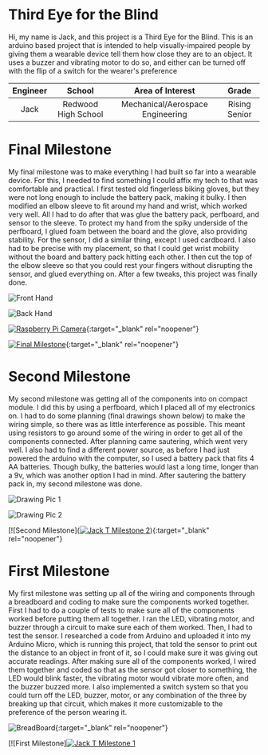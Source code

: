 ﻿# Third Eye for the Blind
Hi, my name is Jack, and this project is a Third Eye for the Blind. This is an arduino based project that is intended to help visually-impaired people by giving them a wearable device tell them how close they are to an object. It uses a buzzer and vibrating motor to do so, and either can be turned off with the flip of a switch for the wearer's preference

| **Engineer** | **School** | **Area of Interest** | **Grade** |
|:--:|:--:|:--:|:--:|
| Jack | Redwood High School | Mechanical/Aerospace Engineering | Rising Senior | 
  
# Final Milestone
My final milestone was to make everything I had built so far into a wearable device. For this, I needed to find something I could affix my tech to that was comfortable and practical. I first tested old fingerless biking gloves, but they were not long enough to include the battery pack, making it bulky. I then modified an elbow sleeve to fit around my hand and wrist, which worked very well. All I had to do after that was glue the battery pack, perfboard, and sensor to the sleeve. To protect my hand from the spiky underside of the perfboard, I glued foam between the board and the glove, also providing stability. For the sensor, I did a similar thing, except I used cardboard. I also had to be precise with my placement, so that I could get wrist mobility without the board and battery pack hitting each other. I then cut the top of the elbow sleeve so that you could rest your fingers without disrupting the sensor, and glued everything on. After a few tweaks, this project was finally done.

![Front Hand](https://github.com/jackw2005/BSE_Portfolio/blob/gh-pages/IMG_2496%20(1).jpg)

![Back Hand](https://github.com/jackw2005/BSE_Portfolio/blob/gh-pages/IMG_2497%20(1).jpg)

[![Raspberry Pi Camera](https://res.cloudinary.com/marcomontalbano/image/upload/v1622153797/video_to_markdown/images/youtube--zfBHD4v8hD0-c05b58ac6eb4c4700831b2b3070cd403.jpg)](https://www.youtube.com/watch?v=zfBHD4v8hD0 "Raspberry Pi Camera"){:target="_blank" rel="noopener"}

[![Final Milestone](https://res.cloudinary.com/marcomontalbano/image/upload/v1612573869/video_to_markdown/images/youtube--F7M7imOVGug-c05b58ac6eb4c4700831b2b3070cd403.jpg )](https://www.youtube.com/watch?v=F7M7imOVGug&feature=emb_logo "Final Milestone"){:target="_blank" rel="noopener"}

# Second Milestone
My second milestone was getting all of the components into on compact module. I did this by using a perfboard, which I placed all of my electronics on. I had to do some planning (final drawings shown below) to make the wiring simple, so there was as little interference as possible. This meant using resistors to go around some of the wiring in order to get all of the components connected. After planning came sautering, which went very well. I also had to find a different power source, as before I had just powered the arduino with the computer, so I used a battery pack that fits 4 AA batteries. Though bulky, the batteries would last a long time, longer than a 9v, which was another option I had in mind. After sautering the battery pack in, my second milestone was done.

![Drawing Pic 1](https://github.com/jackw2005/BSE_Portfolio/blob/main/CamScanner%2008-03-2022%2011.23n_1.jpg)

![Drawing Pic 2](https://github.com/jackw2005/BSE_Portfolio/blob/main/CamScanner%2008-03-2022%2011.23n_2.jpg)

[![Second Milestone]([![Jack T Milestone 2](https://res.cloudinary.com/marcomontalbano/image/upload/v1659634159/video_to_markdown/images/youtube--KWKasNXUKhc-c05b58ac6eb4c4700831b2b3070cd403.jpg)](https://www.youtube.com/watch?v=KWKasNXUKhc "Jack T Milestone 2")){:target="_blank" rel="noopener"}
# First Milestone
  

My first milestone was setting up all of the wiring and components through a breadboard and coding to make sure the components worked together. First I had to do a couple of tests to make sure all of the components worked before putting them all together. I ran the LED, vibrating motor, and buzzer through a circuit to make sure each of them worked. Then, I had to test the sensor. I researched a code from Arduino and uploaded it into my Arduino Micro, which is running this project, that told the sensor to print out the distance to an object in front of it, so I could make sure it was giving out accurate readings. After making sure all of the components worked, I wired them together and coded so that as the sensor got closer to something, the LED would blink faster, the vibrating motor would vibrate more often, and the buzzer buzzed more. I also implemented a switch system so that you could turn off the LED, buzzer, motor, or any combination of the three by breaking up that circuit, which makes it more customizable to the preference of the person wearing it. 

![BreadBoard](https://github.com/jackw2005/BSE_Portfolio/blob/gh-pages/IMG_2482.jpg){:target="_blank" rel="noopener"}

[![First Milestone][![Jack T Milestone 1](https://res.cloudinary.com/marcomontalbano/image/upload/v1659117732/video_to_markdown/images/youtube--ooDURXiPNns-c05b58ac6eb4c4700831b2b3070cd403.jpg)](https://www.youtube.com/watch?v=ooDURXiPNns "Jack T Milestone 1")
